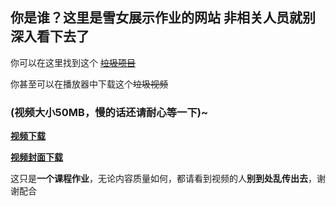 ## 你是谁？这里是雪女展示作业的网站 非相关人员就别深入看下去了

你可以在这里找到这个 [~~垃圾项目~~](https://github.com/jnu1906/1205_Rmakedown_demo/edit/gh-pages/index.md)

你甚至可以在播放器中下载这个~~垃圾视频~~

### (视频大小50MB，慢的话还请耐心等一下)~ 

**[视频下载](./video01.mp4)**

**[视频封面下载](./menu.png)**

这只是**一个课程作业**，无论内容质量如何，都请看到视频的人**别到处乱传出去**，谢谢配合

